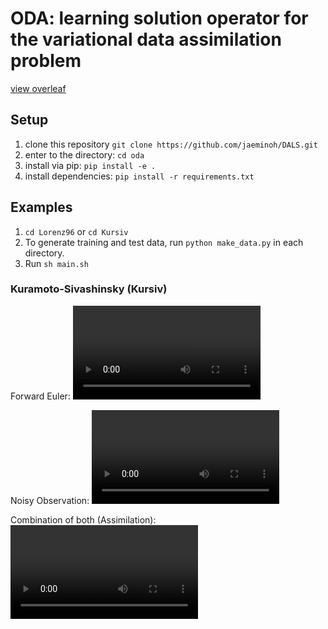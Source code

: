 # ODA: learning solution operator for the variational data assimilation problem

[view overleaf](https://www.overleaf.com/read/ktxhjhxfhkcf#c15a2d)


## Setup
1. clone this repository `git clone https://github.com/jaeminoh/DALS.git`
2. enter to the directory: `cd oda`
3. install via pip: `pip install -e .`
4. install dependencies: `pip install -r requirements.txt`

## Examples
1. `cd Lorenz96` or `cd Kursiv`
1. To generate training and test data, run `python make_data.py` in each directory.
2. Run `sh main.sh`

### Kuramoto-Sivashinsky (Kursiv)

Forward Euler:
![](figures/kursiv_base.mp4)

Noisy Observation:
![](figures/kursiv_obs.mp4)

Combination of both (Assimilation):
![](figures/kursiv_assim.mp4)